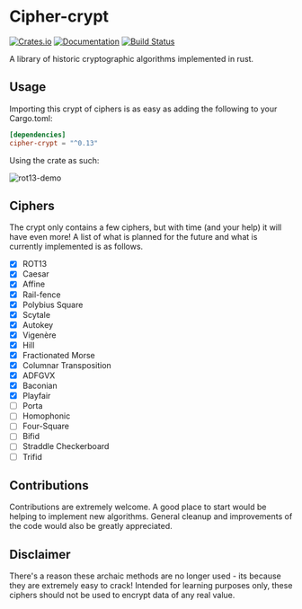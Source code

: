 # Cipher-crypt

[![Crates.io](https://img.shields.io/crates/v/cipher-crypt.svg)](https://crates.io/crates/cipher-crypt)
[![Documentation](https://docs.rs/cipher-crypt/badge.svg)](https://docs.rs/cipher-crypt)
[![Build Status](https://travis-ci.org/arosspope/cipher-crypt.svg?branch=master)](https://travis-ci.org/arosspope/cipher-crypt)

A library of historic cryptographic algorithms implemented in rust.

## Usage

Importing this crypt of ciphers is as easy as
adding the following to your Cargo.toml:

```toml
[dependencies]
cipher-crypt = "^0.13"
```

Using the crate as such:

![rot13-demo](http://i.imgur.com/5pywJBn.gif)

## Ciphers

The crypt only contains a few ciphers, but with time (and your help) it will have even more! A list of what is planned for the future and what is currently implemented is as follows.

- [x] ROT13
- [x] Caesar
- [x] Affine
- [x] Rail-fence
- [x] Polybius Square
- [x] Scytale
- [x] Autokey
- [x] Vigenère
- [x] Hill
- [x] Fractionated Morse
- [x] Columnar Transposition
- [x] ADFGVX
- [x] Baconian
- [X] Playfair
- [ ] Porta
- [ ] Homophonic
- [ ] Four-Square
- [ ] Bifid
- [ ] Straddle Checkerboard
- [ ] Trifid

## Contributions

Contributions are extremely welcome. A good place to start would be helping to implement new algorithms. General cleanup and improvements of the code would also be greatly appreciated.

## Disclaimer

There's a reason these archaic methods are no longer used - its because they are extremely easy to crack!
Intended for learning purposes only, these ciphers should not be used to encrypt data of any real value.
